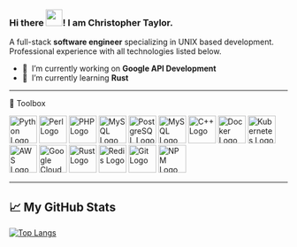 ### Hi there <img src="https://raw.githubusercontent.com/MartinHeinz/MartinHeinz/master/wave.gif" width="30px">! I am Christopher Taylor.

A full-stack **software engineer** specializing in UNIX based development. Professional experience with all technologies listed below.

- 🔭 &nbsp;I’m currently working on **Google API Development**
- 🌱 &nbsp;I’m currently learning **Rust**

---

🧰 Toolbox

<img src="https://cdn.worldvectorlogo.com/logos/python-5.svg" alt="Python Logo" width="50" height="50"/> <img src="https://cdn.worldvectorlogo.com/logos/perl-programming-language.svg" alt="Perl Logo" width="50" height="50"/> <img src="https://cdn.worldvectorlogo.com/logos/php-1.svg" alt="PHP Logo" width="50" height="50"/> <img src="https://cdn.worldvectorlogo.com/logos/mysql-5.svg" alt="MySQL Logo" width="50" height="50"/> <img src="https://cdn.worldvectorlogo.com/logos/postgresql.svg" alt="PostgreSQL Logo" width="50" height="50"/> <img src="https://cdn.worldvectorlogo.com/logos/ubuntu-4.svg" alt="MySQL Logo" width="50" height="50"/> <img src="https://cdn.worldvectorlogo.com/logos/c.svg" alt="C++ Logo" width="50" height="50"/> <img src="https://cdn.worldvectorlogo.com/logos/docker.svg" alt="Docker Logo" width="50" height="50"/> <img src="https://cdn.worldvectorlogo.com/logos/kubernets.svg" alt="Kubernetes Logo" width="50" height="50"/> <img src="https://cdn.worldvectorlogo.com/logos/aws-logo.svg" alt="AWS Logo" width="50" height="50"/> <img src="https://cdn.worldvectorlogo.com/logos/google-cloud-1.svg" alt="Google Cloud Logo" width="50" height="50"/> <img src="https://cdn.worldvectorlogo.com/logos/rust.svg" alt="Rust Logo" width="50" height="50"/> <img src="https://cdn.worldvectorlogo.com/logos/redis.svg" alt="Redis Logo" width="50" height="50"/>
<img src="https://cdn.worldvectorlogo.com/logos/git.svg" alt="Git Logo" width="50" height="50"/> <img src="https://cdn.worldvectorlogo.com/logos/npm.svg" alt="NPM Logo" width="50" height="50"/> 

---

## &#x1f4c8; My GitHub Stats

[![Top Langs](https://github-readme-stats.vercel.app/api/top-langs/?username=athen66&hide=html,css&theme=radical)](https://github.com/anuraghazra/github-readme-stats)

<!--
**athen66/athen66** is a ✨ _special_ ✨ repository because its `README.md` (this file) appears on your GitHub profile.

Here are some ideas to get you started:

- 🔭 I’m currently working on ...
- 🌱 I’m currently learning ...
- 👯 I’m looking to collaborate on ...
- 🤔 I’m looking for help with ...
- 💬 Ask me about ...
- 📫 How to reach me: ...
- 😄 Pronouns: ...
- ⚡ Fun fact: ...
-->
